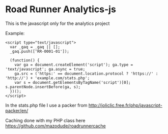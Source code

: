 Road Runner Analytics-js
======================
This is the javascript only for the analytics project

Example:

	<script type="text/javascript">
	  var _gaq = _gaq || [];
	  _gaq.push(['RR-0001-01']);

	  (function() {
	    var ga = document.createElement('script'); ga.type = 'text/javascript'; ga.async = true;
	    ga.src = ('https:' == document.location.protocol ? 'https://' : 'http://') + 'example.com/stats.php';
	    var s = document.getElementsByTagName('script')[0]; s.parentNode.insertBefore(ga, s);
	  })();
	</script>

In the stats.php file I use a packer from http://joliclic.free.fr/php/javascript-packer/en/

Caching done with my PHP class here https://github.com/mazodude/roadrunnercache
